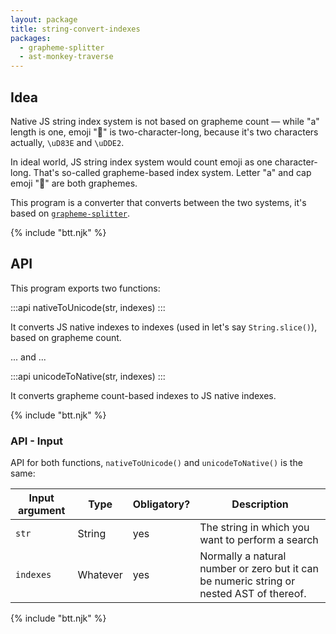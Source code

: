 ```yaml
---
layout: package
title: string-convert-indexes
packages:
  - grapheme-splitter
  - ast-monkey-traverse
---
```


## Idea

Native JS string index system is not based on grapheme count — while "a" length is one, emoji "🧢" is two-character-long, because it's two characters actually, `\uD83E` and `\uDDE2`.

In ideal world, JS string index system would count emoji as one character-long. That's so-called grapheme-based index system. Letter "a" and cap emoji "🧢" are both graphemes.

This program is a converter that converts between the two systems, it's based on [`grapheme-splitter`](https://www.npmjs.com/package/grapheme-splitter).

{% include "btt.njk" %}

## API

This program exports two functions:

:::api
nativeToUnicode(str, indexes)
:::

It converts JS native indexes to indexes (used in let's say `String.slice()`), based on grapheme count.

... and ...

:::api
unicodeToNative(str, indexes)
:::

It converts grapheme count-based indexes to JS native indexes.

{% include "btt.njk" %}

### API - Input

API for both functions, `nativeToUnicode()` and `unicodeToNative()` is the same:

| Input argument | Type         | Obligatory? | Description                                                                                                                                                                                     |
| -------------- | ------------ | ----------- | ----------------------------------------------------------------------------------------------------------------------------------------------------------------------------------------------- |
| `str`          | String       | yes         | The string in which you want to perform a search                                                                                                                                                |
| `indexes`      | Whatever     | yes         | Normally a natural number or zero but it can be numeric string or nested AST of thereof. |

{% include "btt.njk" %}
